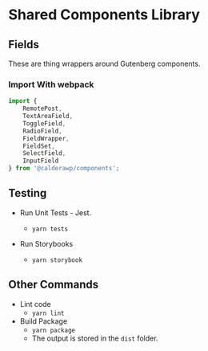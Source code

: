 # Shared Components Library

## Fields
These are thing wrappers around Gutenberg components.

### Import With webpack
```js
import {
	RemotePost,
	TextAreaField,
	ToggleField,
	RadioField,
	FieldWrapper,
	FieldSet,
	SelectField,
	InputField
} from '@calderawp/components';

```



## Testing

* Run Unit Tests - Jest.
    - `yarn tests`

* Run Storybooks
    - `yarn storybook`

## Other Commands
* Lint code
    - `yarn lint`
* Build Package
    - `yarn package`
    - The output is stored in the `dist` folder.
